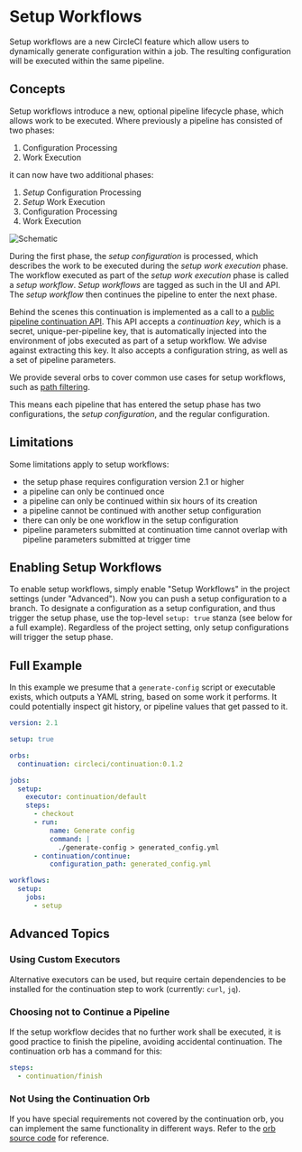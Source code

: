 # Setup Workflows

Setup workflows are a new CircleCI feature which allow users to
dynamically generate configuration within a job. The resulting
configuration will be executed within the same pipeline.

## Concepts

Setup workflows introduce a new, optional pipeline lifecycle phase,
which allows work to be executed. Where previously a pipeline has
consisted of two phases:

1. Configuration Processing
1. Work Execution

it can now have two additional phases:

1. *Setup* Configuration Processing
1. *Setup* Work Execution
1. Configuration Processing
1. Work Execution

![Schematic](./setup-workflows.png)

During the first phase, the _setup configuration_ is processed, which
describes the work to be executed during the _setup work execution_
phase. The workflow executed as part of the _setup work execution_ phase
is called a _setup workflow_. _Setup workflows_ are tagged as such in the
UI and API. The _setup workflow_ then continues the pipeline to enter
the next phase.

Behind the scenes this continuation is implemented as a call to a
[public pipeline continuation API](https://circleci.com/docs/api/v2/#operation/continuePipeline). This API accepts a _continuation key_,
which is a secret, unique-per-pipeline key, that is automatically
injected into the environment of jobs executed as part of a setup
workflow. We advise against extracting this key. It also accepts a
configuration string, as well as a set of pipeline parameters.

We provide several orbs to cover common use cases for setup workflows,
such as [path filtering](https://circleci.com/developer/orbs/orb/circleci/path-filtering).

This means each pipeline that has entered the setup phase has two
configurations, the _setup configuration_, and the regular
configuration.

## Limitations

Some limitations apply to setup workflows:

- the setup phase requires configuration version 2.1 or higher
- a pipeline can only be continued once
- a pipeline can only be continued within six hours of its creation
- a pipeline cannot be continued with another setup configuration
- there can only be one workflow in the setup configuration
- pipeline parameters submitted at continuation time cannot overlap
  with pipeline parameters submitted at trigger time

## Enabling Setup Workflows

To enable setup workflows, simply enable "Setup Workflows" in the
project settings (under "Advanced"). Now you can push a setup
configuration to a branch. To designate a configuration as a setup
configuration, and thus trigger the setup phase, use the top-level
`setup: true` stanza (see below for a full example). Regardless of the
project setting, only setup configurations will trigger the setup
phase.

## Full Example

In this example we presume that a `generate-config` script or executable
exists, which outputs a YAML string, based on some work it performs.
It could potentially inspect git history, or pipeline values that get
passed to it.

```yaml
version: 2.1

setup: true

orbs:
  continuation: circleci/continuation:0.1.2

jobs:
  setup:
    executor: continuation/default
    steps:
      - checkout
      - run:
          name: Generate config
          command: |
            ./generate-config > generated_config.yml
      - continuation/continue:
          configuration_path: generated_config.yml

workflows:
  setup:
    jobs:
      - setup
```

## Advanced Topics

### Using Custom Executors

Alternative executors can be used, but require certain dependencies to
be installed for the continuation step to work (currently: `curl`,
`jq`).

### Choosing not to Continue a Pipeline

If the setup workflow decides that no further work shall be executed,
it is good practice to finish the pipeline, avoiding accidental
continuation. The continuation orb has a command for this:

```yaml
steps:
  - continuation/finish
```

### Not Using the Continuation Orb

If you have special requirements not covered by the continuation orb,
you can implement the same functionality in different ways. Refer to
the [orb source code](https://app.circleci.com/pipelines/github/CircleCI-Public/continuation-orb) for reference.
